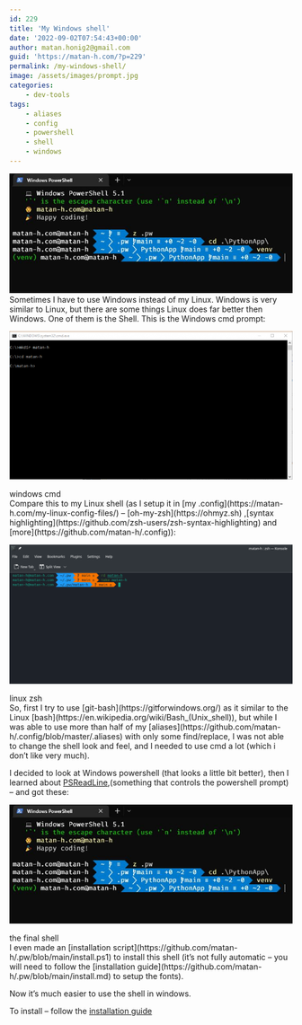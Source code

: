```yaml
---
id: 229
title: 'My Windows shell'
date: '2022-09-02T07:54:43+00:00'
author: matan.honig2@gmail.com
guid: 'https://matan-h.com/?p=229'
permalink: /my-windows-shell/
image: /assets/images/prompt.jpg
categories:
    - dev-tools
tags:
    - aliases
    - config
    - powershell
    - shell
    - windows
---
```


![](/assets/images/prompt.jpg)
Sometimes I have to use Windows instead of my Linux. Windows is very similar to Linux, but there are some things Linux does far better then Windows. One of them is the Shell. This is the Windows cmd prompt:

![](/assets/images/cmd-clear-raw.png)
<figcaption class='caption-center'>windows cmd</figcaption>Compare this to my Linux shell (as I setup it in [my .config](https://matan-h.com/my-linux-config-files/) – [oh-my-zsh](https://ohmyz.sh) ,[syntax highlighting](https://github.com/zsh-users/zsh-syntax-highlighting) and [more](https://github.com/matan-h/.config)):

![](/assets/images/screenshot-zsh.png)
<figcaption class='caption-center'>linux zsh</figcaption>So, first I try to use [git-bash](https://gitforwindows.org/) as it similar to the Linux [bash](https://en.wikipedia.org/wiki/Bash_(Unix_shell)), but while I was able to use more than half of my [aliases](https://github.com/matan-h/.config/blob/master/.aliases) with only some find/replace, I was not able to change the shell look and feel, and I needed to use cmd a lot (which i don’t like very much).

I decided to look at Windows powershell (that looks a little bit better), then I learned about [PSReadLine](https://github.com/PowerShell/PSReadLine),(something that controls the powershell prompt) – and got these:

![](/assets/images/prompt.jpg)
<figcaption class='caption-center'>the final shell</figcaption>I even made an [installation script](https://github.com/matan-h/.pw/blob/main/install.ps1) to install this shell (it’s not fully automatic – you will need to follow the [installation guide](https://github.com/matan-h/.pw/blob/main/install.md) to setup the fonts).

Now it’s much easier to use the shell in windows.

To install – follow the [installation guide](https://github.com/matan-h/.pw/blob/main/install.md)